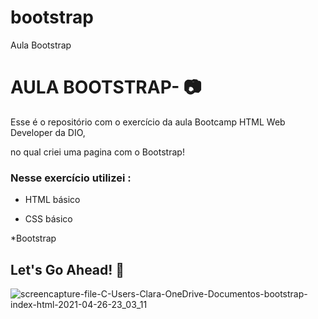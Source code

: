 # bootstrap
Aula Bootstrap


# AULA BOOTSTRAP- 📷

Esse é o repositório com o exercício da aula Bootcamp HTML Web Developer da DIO, 

no qual criei uma pagina com o Bootstrap! 



### Nesse exercício utilizei :

* HTML básico

* CSS básico

*Bootstrap




##  Let's Go Ahead! 🤩

![screencapture-file-C-Users-Clara-OneDrive-Documentos-bootstrap-index-html-2021-04-26-23_03_11](https://user-images.githubusercontent.com/81788948/116233635-ec9ed380-a731-11eb-8155-898e9aa990e4.png)
